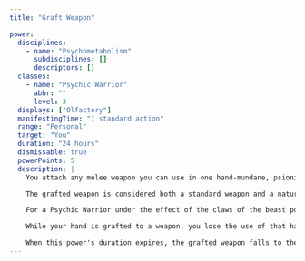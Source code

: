 ```yaml
---
title: "Graft Weapon"

power:
  disciplines:
    - name: "Psychometabolism"
      subdisciplines: []
      descriptors: []
  classes:
    - name: "Psychic Warrior"
      abbr: ""
      level: 3
  displays: ["Olfactory"]
  manifestingTime: "1 standard action"
  range: "Personal"
  target: "You"
  duration: "24 hours"
  dismissable: true
  powerPoints: 5
  description: |
    You attach any melee weapon you can use in one hand-mundane, psionic, or magical-onto the end of one of your arms. The weapon becomes a natural extension of your arm, and that hand blends seamlessly into the shaft, hilt, or head of the weapon. Now that the weapon and you are one, you gain a +1 competence bonus on all attack and damage rolls while using the weapon.

    The grafted weapon is considered both a standard weapon and a natural weapon for the purpose of effects that distinguish between either weapon type. For instance, the grafted weapon is treated as a natural weapon for the purpose of delivering a touch attack with a power in conjunction with the weapon attack. As with any power (or spell) melee touch attack made in conjunction with a natural weapon attack, the touch attack effect is not delivered unless the natural weapon strikes normally; on a failed attack, the touch power (or spell) is wasted.

    For a Psychic Warrior under the effect of the claws of the beast power, grafting a weapon means that attacks with this hand deal the base damage of the weapon, instead of the claw upon which a Psychic Warrior normally relies.

    While your hand is grafted to a weapon, you lose the use of that hand and take a -2 penalty on all skill checks requiring the use of hands. Powers that temporarily polymorph or metamorph you can ignore the grafted weapon or alter it normally, at your discretion. If the weapon takes damage, you take damage as well. If you are healed, so is your grafted weapon. If your weapon is destroyed, you permanently lose 2 points of Constitution; the ability drain persists until you can restore your natural anatomy (by means of regenerate or a similar effect).

    When this power's duration expires, the grafted weapon falls to the ground and your hand returns.
---
```

